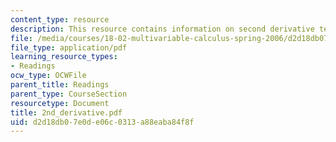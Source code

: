 ```yaml
---
content_type: resource
description: This resource contains information on second derivative test.
file: /media/courses/18-02-multivariable-calculus-spring-2006/d2d18db07e0de06c0313a88eaba84f8f_2nd_derivative.pdf
file_type: application/pdf
learning_resource_types:
- Readings
ocw_type: OCWFile
parent_title: Readings
parent_type: CourseSection
resourcetype: Document
title: 2nd_derivative.pdf
uid: d2d18db0-7e0d-e06c-0313-a88eaba84f8f
---
```

